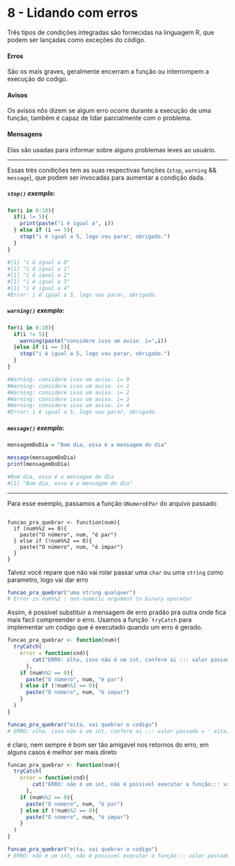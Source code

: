# 8 - Lidando com erros

Três tipos de condições integradas são fornecidas na linguagem R, que podem ser lançadas como exceções do código.

#### Erros

São os mais graves, geralmente encerram a função ou interrompem a execução do codigo.

#### Avisos

Os avisos nôs dizem se algum erro ocorre durante a execução de uma função, também é capaz de lidar parcialmente com o problema.

#### Mensagens

Elas são usadas para informar sobre alguns problemas leves ao usuário.

------------------------------------------------------------------------

Essas três condições tem as suas respectivas funções (`stop`, `warning` && `message`), que podem ser invocadas para aumentar a condição dada.

##### `stop()` exemplo:

```r
for(i in 0:10){
  if(i != 5){
    print(paste("i é igual a", i))
  } else if (i == 5){
    stop("i é igual a 5, logo vou parar, obrigado.")
  }
}

#[1] "i é igual a 0"
#[1] "i é igual a 1"
#[1] "i é igual a 2"
#[1] "i é igual a 3"
#[1] "i é igual a 4"
#Error: i é igual a 5, logo vou parar, obrigado.
```

##### `warning()` exemplo:

```r
for(i in 0:10){
  if(i != 5){
    warning(paste("considere isso um aviso. i=",i))
  }else if (i == 5){
    stop("i é igual a 5, logo vou parar, obrigado.")
  }
}

#Warning: considere isso um aviso. i= 0
#Warning: considere isso um aviso. i= 1
#Warning: considere isso um aviso. i= 2
#Warning: considere isso um aviso. i= 3
#Warning: considere isso um aviso. i= 4
#Error: i é igual a 5, logo vou parar, obrigado.
```

##### `message()` exemplo:

```r
mensagemDoDia = "Bom dia, essa é a mensagem do dia"

message(mensagemDoDia)
print(mensagemDoDia)

#Bom dia, essa é a mensagem do dia
#[1] "Bom dia, essa é a mensagem do dia"
```

------------------------------------------------------------------------

Para esse exemplo, passamos a função `ONumeroEPar` do arquivo passado

```{r}

funcao_pra_quebrar <- function(num){
  if (num%%2 == 0){
    paste("O número", num, "é par")
  } else if (!num%%2 == 0){
    paste("O número", num, "é impar")  
  }
}

```

Talvez você repare que não vai rolar passar uma `char` ou uma `string` como parametro, logo vai dar erro

```r
funcao_pra_quebrar("uma string qualquer")
# Error in num%%2 : non-numeric argument to binary operator
```

Assim, é possivel substituir a mensagem de erro pradão pra outra onde fica mais facil compreender o erro. Usamos a função \``tryCatch` para implementar um codigo que é executado quando um erro é gerado.

```r
funcao_pra_quebrar <- function(num){
  tryCatch(
    error = function(cnd){
        cat("ERRO: olha, isso não é um int, confere ai ::: valor passado = '",num,"'")
      },
    if (num%%2 == 0){
      paste("O número", num, "é par")
    } else if (!num%%2 == 0){
      paste("O número", num, "é impar")  
    } 
  )
}

funcao_pra_quebrar("eita, vai quebrar o codigo")
# ERRO: olha, isso não é um int, confere ai ::: valor passado = ' eita, vai quebrar o codigo '
```

é claro, nem sempre é bom ser tão amigavel nos retornos do erro, em alguns casos é melhor ser mais direto

```r
funcao_pra_quebrar <- function(num){
  tryCatch(
    error = function(cnd){
        cat("ERRO: não é um int, não é possivel executar a função::: valor passado = '",num,"'")
      },
    if (num%%2 == 0){
      paste("O número", num, "é par")
    } else if (!num%%2 == 0){
      paste("O número", num, "é impar")  
    } 
  )
}

funcao_pra_quebrar("eita, vai quebrar o codigo")
# ERRO: não é um int, não é possivel executar a função::: valor passado = ' eita, vai quebrar o codigo '
```
